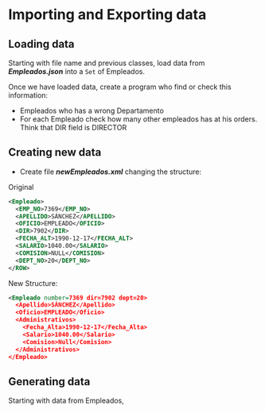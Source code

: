 # Importing and Exporting data

## Loading data

Starting with file name and previous classes, load data from ***Empleados.json*** into a `Set` of Empleados.

Once we have loaded data, create a program who find or check this information:

- Empleados who has a wrong Departamento
- For each Empleado check how many other empleados has at his orders. Think that DIR field is DIRECTOR

## Creating new data

- Create file ___newEmpleados.xml___ changing the structure:

Original

```xml
<Empleado>
  <EMP_NO>7369</EMP_NO>
  <APELLIDO>SÁNCHEZ</APELLIDO>
  <OFICIO>EMPLEADO</OFICIO>
  <DIR>7902</DIR>
  <FECHA_ALT>1990-12-17</FECHA_ALT>
  <SALARIO>1040.00</SALARIO>
  <COMISION>NULL</COMISION>
  <DEPT_NO>20</DEPT_NO>
</ROW>
```

New Structure:

```xml
<Empleado number=7369 dir=7902 dept=20> 
  <Apellido>SÁNCHEZ</Apellido>
  <Oficio>EMPLEADO</Oficio>
  <Administrativos>
    <Fecha_Alta>1990-12-17</Fecha_Alta>
    <Salario>1040.00</Salario>
    <Comision>Null</Comision>
  </Administrativos>
</Empleado>
```


## Generating data

Starting with data from Empleados,